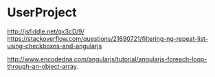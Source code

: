 # UserProject

http://jsfiddle.net/qx3cD/9/
https://stackoverflow.com/questions/21690721/filtering-ng-repeat-list-using-checkboxes-and-angularjs

http://www.encodedna.com/angularjs/tutorial/angularjs-foreach-loop-through-an-object-array.
